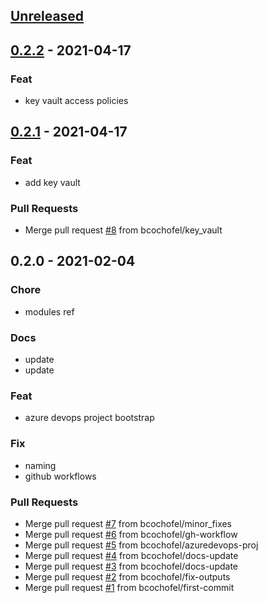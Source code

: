 <a name="unreleased"></a>
## [Unreleased]


<a name="0.2.2"></a>
## [0.2.2] - 2021-04-17
### Feat
- key vault access policies


<a name="0.2.1"></a>
## [0.2.1] - 2021-04-17
### Feat
- add key vault

### Pull Requests
- Merge pull request [#8](https://github.com/bcochofel/terraform-azuredevops-project/issues/8) from bcochofel/key_vault


<a name="0.2.0"></a>
## 0.2.0 - 2021-02-04
### Chore
- modules ref

### Docs
- update
- update

### Feat
- azure devops project bootstrap

### Fix
- naming
- github workflows

### Pull Requests
- Merge pull request [#7](https://github.com/bcochofel/terraform-azuredevops-project/issues/7) from bcochofel/minor_fixes
- Merge pull request [#6](https://github.com/bcochofel/terraform-azuredevops-project/issues/6) from bcochofel/gh-workflow
- Merge pull request [#5](https://github.com/bcochofel/terraform-azuredevops-project/issues/5) from bcochofel/azuredevops-proj
- Merge pull request [#4](https://github.com/bcochofel/terraform-azuredevops-project/issues/4) from bcochofel/docs-update
- Merge pull request [#3](https://github.com/bcochofel/terraform-azuredevops-project/issues/3) from bcochofel/docs-update
- Merge pull request [#2](https://github.com/bcochofel/terraform-azuredevops-project/issues/2) from bcochofel/fix-outputs
- Merge pull request [#1](https://github.com/bcochofel/terraform-azuredevops-project/issues/1) from bcochofel/first-commit


[Unreleased]: https://github.com/bcochofel/terraform-azuredevops-project/compare/0.2.2...HEAD
[0.2.2]: https://github.com/bcochofel/terraform-azuredevops-project/compare/0.2.1...0.2.2
[0.2.1]: https://github.com/bcochofel/terraform-azuredevops-project/compare/0.2.0...0.2.1
